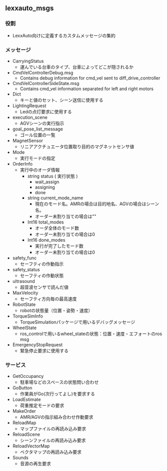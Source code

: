 ## **lexxauto_msgs**

### 役割

- LexxAuto向けに定義するカスタムメッセージの集約

### メッセージ

- CarryingStatus
  - 運んでいる台車のタイプ、台車によってどこが隠されるか
- CmdVelControllerDebug.msg
  - Contains debug information for cmd_vel sent to diff_drive_controller
- CmdVelControllerSideState.msg
  - Contains cmd_vel information separated for left and right motors
- Dict
  - キーと値のセット、シーン送信に使用する
- LightingRequest
  - Ledの点灯要求に使用する
- execution_scene
  - AGVシーンの実行指示
- goal_pose_list_message
  - ゴール位置の一覧
- MagnetSensor
  - リニアアクチュエータ位置取り目的のマグネットセンサ値
- Mode
  - 実行モードの指定
- OrderInfo
  - 実行中のオーダ情報
    - string status ( 実行状態 )
      - wait_assign
      - assigning
      - done
    - string current_mode_name
      - 現在のモード名。AMRの場合は目的地名、AGVの場合はシーン名。
      - オーダー未割り当ての場合は""
    - Int16 total_modes
      - オーダ全体のモード数
      - オーダー未割り当ての場合は0
    - Int16 done_modes
      - 実行が完了したモード数
      - オーダー未割り当ての場合は0
- safety_func
  - セーフティの作動指示
- safety_status
  - セーフティの作動状態
- ultrasound
  - 超音波センサで読んだ値
- MaxVelocity
  - セーフティ方向毎の最高速度
- RobotState
  - robotの状態量（位置・姿勢・速度）
- TorqueSimInfo
  - TorqueSimulationパッケージで用いるデバッグメッセージ
- WheelState
  - ros_controlで用いるwheel_stateの状態：位置・速度・エフォートのros msg
- EmergencyStopRequest
  - 緊急停止要求に使用する

### サービス

- GetOccupancy
  - 駐車場などのスペースの状態問い合わせ
- GoButton
  - 作業員がGo(次行ってよし)を要求する
- LoadEstimate
  - 荷重推定モードの要求
- MakeOrder
  - AMR/AGVの指示組み合わせ作動要求
- ReloadMap
  - マップファイルの再読み込み要求
- ReloadScene
  - シーンファイルの再読み込み要求
- ReloadVectorMap
  - ベクタマップの再読み込み要求
- Sounds
  - 音源の再生要求
